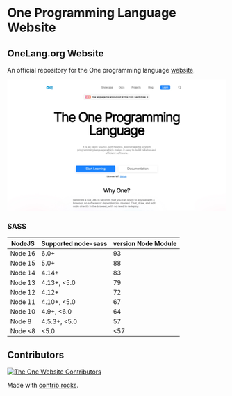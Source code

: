 # One Programming Language Website

## OneLang.org Website

An official repository for the One programming language [website](http://onelang.org/).

![One Programming Language Website](ui-screenshots/screenshot.jpg)

### SASS

| NodeJS  | Supported node-sass | version Node Module |
|---------|---------------------|---------------------|
| Node 16 | 6.0+                | 93                  |
| Node 15 | 5.0+                | 88                  |
| Node 14 | 4.14+               | 83                  |
| Node 13 | 4.13+, <5.0         | 79                  |
| Node 12 | 4.12+               | 72                  |
| Node 11 | 4.10+, <5.0         | 67                  |
| Node 10 | 4.9+, <6.0          | 64                  |
| Node 8  | 4.5.3+, <5.0        | 57                  |
| Node <8 | <5.0                | <57                 |

## Contributors

<a href="https://github.com/One-Language/Website/graphs/contributors">
  <img src="https://contrib.rocks/image?repo=One-Language/Website" alt="The One Website Contributors">
</a>

Made with [contrib.rocks](https://contrib.rocks).
